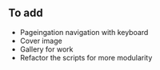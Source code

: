 To add
---

- Pageingation navigation with keyboard
- Cover image
- Gallery for work
- Refactor the scripts for more modularity